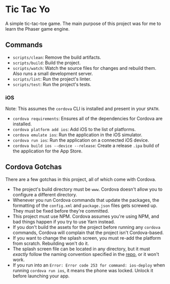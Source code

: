 # Tic Tac Yo

A simple tic-tac-toe game. The main purpose of this project was for me to learn the Phaser game
engine.

## Commands

* `scripts/clean`: Remove the build artifacts.
* `scripts/build`: Build the project.
* `scripts/watch`: Watch the source files for changes and rebuild them. Also runs a small
  development server.
* `scripts/lint`: Run the project's linter.
* `scripts/test`: Run the project's tests.

### iOS

Note: This assumes the `cordova` CLI is installed and present in your `$PATH`.

* `cordova requirements`: Ensures all of the dependencies for Cordova are installed.
* `cordova platform add ios`: Add iOS to the list of platforms.
* `cordova emulate ios`: Run the application in the iOS simulator.
* `cordova run ios`: Run the application on a connected iOS device.
* `cordova build ios --device --release`: Create a release `.ipa` build of the application for the
  App Store.

## Cordova Gotchas

There are a few gotchas in this project, all of which come with Cordova.

* The project's build directory must be `www`. Cordova doesn't allow you to configure a different
  directory.
* Whenever you run Cordova commands that update the packages, the formatting of the `config.xml` and
  `package.json` files gets screwed up. They must be fixed before they're committed.
* This project must use NPM. Cordova assumes you're using NPM, and bad things happen if you try to
  use Yarn instead.
* If you don't build the assets for the project before running any `cordova` commands, Cordova will
  complain that the project isn't Cordova-based.
* If you want to change the splash screen, you must re-add the platform from scratch. Rebuilding
  won't do it.
* The splash screen file can be located in any directory, but it must *exactly* follow the naming
  convention specified in the [repo](https://goo.gl/vQPVDr), or it won't work.
* If you run into an `Error: Error code 253 for command: ios-deploy` when running `cordova run ios`,
  it means the phone was locked. Unlock it before launching your app.
